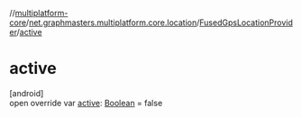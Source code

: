 //[multiplatform-core](../../../index.md)/[net.graphmasters.multiplatform.core.location](../index.md)/[FusedGpsLocationProvider](index.md)/[active](active.md)

# active

[android]\
open override var [active](active.md): [Boolean](https://kotlinlang.org/api/latest/jvm/stdlib/kotlin/-boolean/index.html) = false

